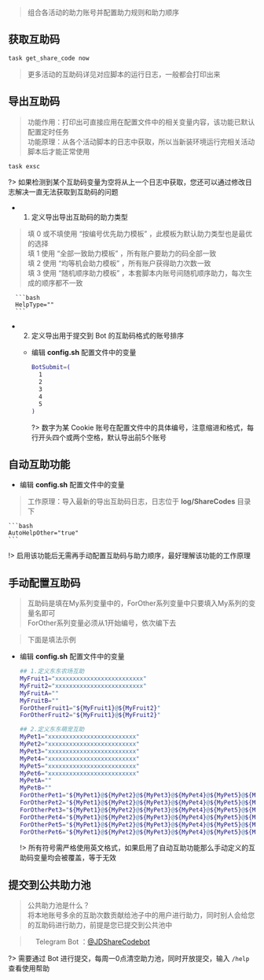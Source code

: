 > 组合各活动的助力账号并配置助力规则和助力顺序

## 获取互助码
```bash
task get_share_code now
```
> 更多活动的互助码详见对应脚本的运行日志，一般都会打印出来

## 导出互助码
> 功能作用：打印出可直接应用在配置文件中的相关变量内容，该功能已默认配置定时任务\
> 功能原理：从各个活动脚本的日志中获取，所以当新装环境运行完相关活动脚本后才能正常使用

```bash
task exsc
```
?> 如果检测到某个互助码变量为空将从上一个日志中获取，您还可以通过修改日志解决一直无法获取到互助码的问题

  - 1) 定义导出导出互助码的助力类型

  > 填 0 或不填使用 “按编号优先助力模板” ，此模板为默认助力类型也是最优的选择\
  > 填 1 使用 “全部一致助力模板” ，所有账户要助力的码全部一致\
  > 填 2 使用 “均等机会助力模板” ，所有账户获得助力次数一致\
  > 填 3 使用 “随机顺序助力模板” ，本套脚本内账号间随机顺序助力，每次生成的顺序都不一致

      ```bash
      HelpType=""
      ```

  - 2) 定义导出用于提交到 Bot 的互助码格式的账号排序

    - 编辑 **config.sh** 配置文件中的变量

      ```bash
      BotSubmit=(
        1
        2
        3
        4
        5
      )
      ```
      ?> 数字为某 Cookie 账号在配置文件中的具体编号，注意缩进和格式，每行开头四个或两个空格，默认导出前5个账号

## 自动互助功能

  - 编辑 **config.sh** 配置文件中的变量

  > 工作原理：导入最新的导出互助码日志，日志位于 **log/ShareCodes** 目录下

    ```bash
    AutoHelpOther="true"
    ```

  !> 启用该功能后无需再手动配置互助码与助力顺序，最好理解该功能的工作原理

## 手动配置互助码
> 互助码是填在My系列变量中的，ForOther系列变量中只要填入My系列的变量名即可\
> ForOther系列变量必须从1开始编号，依次编下去

> 下面是填法示例

  - 编辑 **config.sh** 配置文件中的变量

    ```bash
    ## 1.定义东东农场互助
    MyFruit1="xxxxxxxxxxxxxxxxxxxxxxxxx"
    MyFruit2="xxxxxxxxxxxxxxxxxxxxxxxxx"
    MyFruitA=""
    MyFruitB=""
    ForOtherFruit1="${MyFruit1}@${MyFruit2}"
    ForOtherFruit2="${MyFruit1}@${MyFruit2}"

    ## 2.定义东东萌宠互助
    MyPet1="xxxxxxxxxxxxxxxxxxxxxxxxx"
    MyPet2="xxxxxxxxxxxxxxxxxxxxxxxxx"
    MyPet3="xxxxxxxxxxxxxxxxxxxxxxxxx"
    MyPet4="xxxxxxxxxxxxxxxxxxxxxxxxx"
    MyPet5="xxxxxxxxxxxxxxxxxxxxxxxxx"
    MyPet6="xxxxxxxxxxxxxxxxxxxxxxxxx"
    MyPetA=""
    MyPetB=""
    ForOtherPet1="${MyPet1}@${MyPet2}@${MyPet3}@${MyPet4}@${MyPet5}@${MyPet6}"
    ForOtherPet2="${MyPet1}@${MyPet2}@${MyPet3}@${MyPet4}@${MyPet5}@${MyPet6}"
    ForOtherPet3="${MyPet1}@${MyPet2}@${MyPet3}@${MyPet4}@${MyPet5}@${MyPet6}"
    ForOtherPet4="${MyPet1}@${MyPet2}@${MyPet3}@${MyPet4}@${MyPet5}@${MyPet6}"
    ForOtherPet5="${MyPet1}@${MyPet2}@${MyPet3}@${MyPet4}@${MyPet5}@${MyPet6}"
    ForOtherPet6="${MyPet1}@${MyPet2}@${MyPet3}@${MyPet4}@${MyPet5}@${MyPet6}"
    ```

    !> 所有符号需严格使用英文格式，如果启用了自动互助功能那么手动定义的互助码变量均会被覆盖，等于无效

## 提交到公共助力池
> 公共助力池是什么？\
> 将本地账号多余的互助次数贡献给池子中的用户进行助力，同时别人会给您的互助码进行助力，前提是您已提交到公共池中

> <a href="https://telegram.org"><img src="./img/icon/Telegram.svg" width="12" height="12"/></a> Telegram Bot ：[@JDShareCodebot](https://t.me/JDShareCodebot)

?> 需要通过 Bot 进行提交，每周一0点清空助力池，同时开放提交，输入 `/help` 查看使用帮助